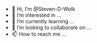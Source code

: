 - 👋 Hi, I’m @Steven-D-Wolk
- 👀 I’m interested in ...
- 🌱 I’m currently learning ...
- 💞️ I’m looking to collaborate on ...
- 📫 How to reach me ...

<!---
Steven-D-Wolk/Steven-D-Wolk is a ✨ special ✨ repository because its `README.md` (this file) appears on your GitHub profile.
You can click the Preview link to take a look at your changes.
--->
